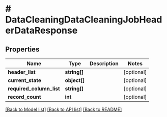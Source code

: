 # # DataCleaningDataCleaningJobHeaderDataResponse

## Properties

Name | Type | Description | Notes
------------ | ------------- | ------------- | -------------
**header_list** | **string[]** |  | [optional]
**current_state** | **object[]** |  | [optional]
**required_column_list** | **string[]** |  | [optional]
**record_count** | **int** |  | [optional]

[[Back to Model list]](../../README.md#models) [[Back to API list]](../../README.md#endpoints) [[Back to README]](../../README.md)
